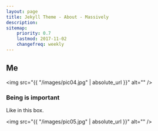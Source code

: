 ```yaml
---
layout: page
title: Jekyll Theme - About - Massively
description:
sitemap:
    priority: 0.7
    lastmod: 2017-11-02
    changefreq: weekly
---
```

## Me

<span class="image left"><img src="{{ "/images/pic04.jpg" | absolute_url }}" alt="" /></span>

### Being is important
<div class="box">
  <p>
    Like in this box.
  </p>
</div>

<span class="image left"><img src="{{ "/images/pic05.jpg" | absolute_url }}" alt="" /></span>
